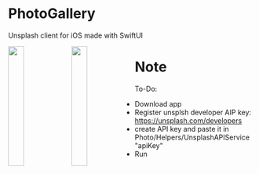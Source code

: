 # PhotoGallery
Unsplash client for iOS made with SwiftUI

<img width="25%" height="25%" align="left" src="https://i.imgur.com/4HHgHrl.png">

<img width="25%" height="25%" align="left" src="https://i.imgur.com/cu4wpSe.png">

# Note
To-Do:

 - Download app
 - Register unsplsh developer AIP key: https://unsplash.com/developers
 - create API key and paste it in Photo/Helpers/UnsplashAPIService "apiKey"
 - Run
